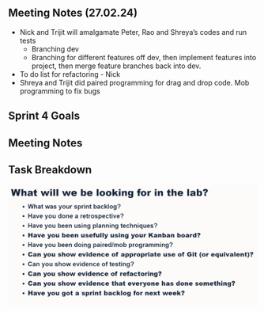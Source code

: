 ## Meeting Notes (27.02.24)
- Nick and Trijit will amalgamate Peter, Rao and Shreya’s codes and run tests
   - Branching dev 
   - Branching for different features off dev, then implement features into project, then merge feature branches back into dev.
- To do list for refactoring - Nick 
- Shreya and Trijit did paired programming for drag and drop code. Mob programming to fix bugs


## Sprint 4 Goals



## Meeting Notes 


## Task Breakdown
![Low Fid](/Res/image.png)

